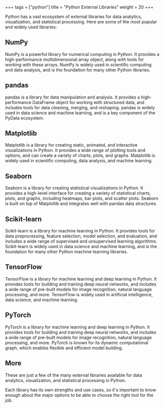 +++
tags = ["python"]
title = "Python External Libraries"
weight = 20
+++

Python has a vast ecosystem of external libraries for data analytics, visualization, and statistical processing. Here are some of the most popular and widely used libraries:

## NumPy

NumPy is a powerful library for numerical computing in Python. It provides a high-performance multidimensional array object, along with tools for working with these arrays. NumPy is widely used in scientific computing and data analysis, and is the foundation for many other Python libraries.

## pandas

pandas is a library for data manipulation and analysis. It provides a high-performance DataFrame object for working with structured data, and includes tools for data cleaning, merging, and reshaping. pandas is widely used in data science and machine learning, and is a key component of the PyData ecosystem.

## Matplotlib

Matplotlib is a library for creating static, animated, and interactive visualizations in Python. It provides a wide range of plotting tools and options, and can create a variety of charts, plots, and graphs. Matplotlib is widely used in scientific computing, data analysis, and machine learning.

## Seaborn

Seaborn is a library for creating statistical visualizations in Python. It provides a high-level interface for creating a variety of statistical charts, plots, and graphs, including heatmaps, bar plots, and scatter plots. Seaborn is built on top of Matplotlib and integrates well with pandas data structures.

## Scikit-learn

Scikit-learn is a library for machine learning in Python. It provides tools for data preprocessing, feature selection, model selection, and evaluation, and includes a wide range of supervised and unsupervised learning algorithms. Scikit-learn is widely used in data science and machine learning, and is the foundation for many other Python machine learning libraries.

## TensorFlow

TensorFlow is a library for machine learning and deep learning in Python. It provides tools for building and training deep neural networks, and includes a wide range of pre-built models for image recognition, natural language processing, and more. TensorFlow is widely used in artificial intelligence, data science, and machine learning.

## PyTorch

PyTorch is a library for machine learning and deep learning in Python. It provides tools for building and training deep neural networks, and includes a wide range of pre-built models for image recognition, natural language processing, and more. PyTorch is known for its dynamic computational graph, which enables flexible and efficient model building.

## More

These are just a few of the many external libraries available for data analytics, visualization, and statistical processing in Python. 

Each library has its own strengths and use cases, so it's important to know enough about the major options to be able to choose the right tool for the job.
